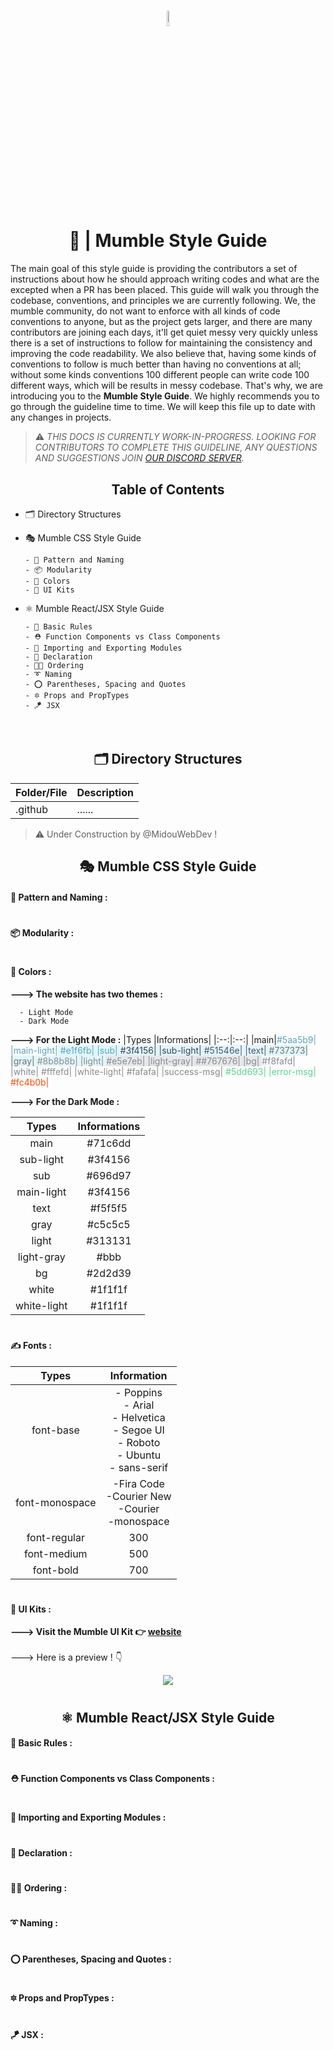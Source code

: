 #

<p align="center">
  <img src="./frontend/public/android-chrome-512x512.png" width="8%">
  <h1 align="center"> 🎨 | Mumble Style Guide </h1>
</p>

The main goal of this style guide is providing the contributors a set of instructions about how he should approach writing codes and what are the excepted when a PR has been placed. This guide will walk you through the codebase, conventions, and principles we are currently following. We, the mumble community, do not want to enforce with all kinds of code conventions to anyone, but as the project gets larger, and there are many contributors are joining each days, it'll get quiet messy very quickly unless there is a set of instructions to follow for maintaining the consistency and improving the code readability. We also believe that, having some kinds of conventions to follow is much better than having no conventions at all; without some kinds conventions 100 different people can write code 100 different ways, which will be results in messy codebase. That's why, we are introducing you to the **Mumble Style Guide**. We highly recommends you to go through the guideline time to time. We will keep this file up to date with any changes in projects.

> ⚠ _THIS DOCS IS CURRENTLY WORK-IN-PROGRESS. LOOKING FOR CONTRIBUTORS TO COMPLETE THIS GUIDELINE, ANY QUESTIONS AND SUGGESTIONS JOIN [OUR DISCORD SERVER](https://discord.gg/TxgpyK8pzf)._

<h2 align="center">Table of Contents</h2>

- 🗂 Directory Structures

- 🎭 Mumble CSS Style Guide

      - 🎹 Pattern and Naming
      - 📦 Modularity
      - 🎨 Colors
      - 🧰 UI Kits

- ⚛ Mumble React/JSX Style Guide

      - 📖 Basic Rules
      - ⛑ Function Components vs Class Components
      - 🎯 Importing and Exporting Modules
      - 🎏 Declaration
      - 🔺🔻 Ordering
      - ➰ Naming
      - ⭕ Parentheses, Spacing and Quotes
      - 🔯 Props and PropTypes
      - 🪁 JSX
<br/>
<h2 align="center">🗂 Directory Structures</h2>

|Folder/File|Description|
|----|----|
|.github|......   	|

> ⚠ Under Construction by @MidouWebDev !

<h2 align="center">🎭 Mumble CSS Style Guide</h2>

#### 🎹 Pattern and Naming :

#

#### 📦 Modularity :

#

#### 🎨 Colors :
**---> The website has two themes :**

      - Light Mode
      - Dark Mode

**---> For the Light Mode :**
  |Types |Informations|
  |:--:|:--:|
  |main|<span style="color:#5aa5b9;">#5aa5b9|
  |main-light|<span style="background:#e1f6fb;"> #e1f6fb|
  |sub| <span style="color:#3f4156;">#3f4156|
  |sub-light| <span style="color:#51546e;">#51546e|
  |text| <span style="color:#737373;">#737373|
  |gray| <span style="color:#8b8b8b;">#8b8b8b|
  |light| <span style="background:#e5e7eb;">#e5e7eb|
  |light-gray| <span style="color:##767676;">##767676|
  |bg| <span style="background:#f8fafd;">#f8fafd|
  |white| <span style="background:#fffefd;">#fffefd|
  |white-light| <span style="background:#fafafa;">#fafafa|
  |success-msg| <span style="color:#5dd693;">#5dd693|
  |error-msg| <span style="color:#fc4b0b;">#fc4b0b|

**---> For the Dark Mode :**

  |Types |Informations|
  |:-:|:-:|
  |main| #71c6dd|
  |sub-light|#3f4156|
  |sub| #696d97|
  |main-light| #3f4156|
  |text| #f5f5f5|
  |gray| #c5c5c5|
  |light| #313131|
  |light-gray| #bbb|
  |bg| #2d2d39|
  |white| #1f1f1f|
  |white-light| #1f1f1f|

#

#### ✍️ Fonts :

  |Types|Information|
  |:-:|:-:|
 |font-base| - Poppins<br/>- Arial<br/> - Helvetica<br/> - Segoe UI<br/> - Roboto<br/> - Ubuntu<br/> - sans-serif<br/>
  |font-monospace|-Fira Code<br/> -Courier New<br/>-Courier<br/>-monospace|
  |font-regular| 300|
  |font-medium| 500|
  |font-bold| 700|

#
#### 🧰 UI Kits : 
**---> Visit the Mumble UI Kit 👉 [website](http://mumble-lp.s3-website-us-west-2.amazonaws.com/)**
<br/><br/>
---> Here is a preview ! 👇
<p align="center">
  <img align="center" src="./images/mumble-ui-kit.png">
</p>

#

<h2 align="center">⚛ Mumble React/JSX Style Guide</h2>

#### 📖 Basic Rules :

#

#### ⛑ Function Components vs Class Components :

#

#### 🎯 Importing and Exporting Modules :

#

#### 🎏 Declaration :

#

#### 🔺🔻 Ordering :

#

#### ➰ Naming :

#

#### ⭕ Parentheses, Spacing and Quotes :

#

#### 🔯 Props and PropTypes :

#

#### 🪁 JSX :

#

